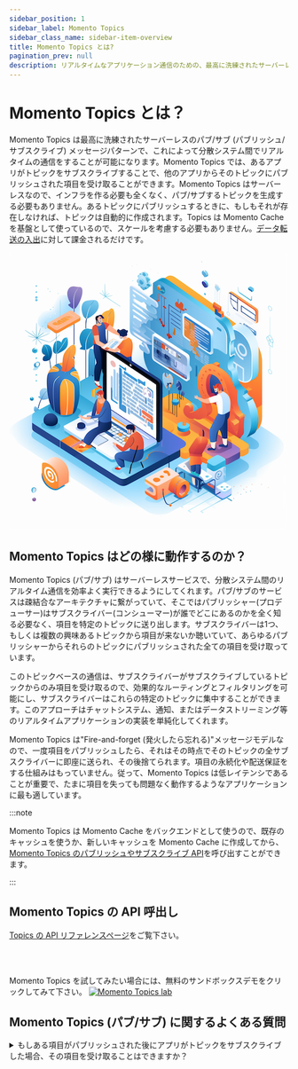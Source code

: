 ```yaml
---
sidebar_position: 1
sidebar_label: Momento Topics
sidebar_class_name: sidebar-item-overview
title: Momento Topics とは?
pagination_prev: null
description: リアルタイムなアプリケーション通信のための、最高に洗練されたサーバーレスのパブ/サブ (パブリッシュ/サブスクライブ) メッセージパターンである Momento Topics について学びましょう。
---
```


# Momento Topics とは？

Momento Topics は最高に洗練されたサーバーレスのパブ/サブ (パブリッシュ/サブスクライブ) メッセージパターンで、これによって分散システム間でリアルタイムの通信をすることが可能になります。Momento Topics では、あるアプリがトピックをサブスクライブすることで、他のアプリからそのトピックにパブリッシュされた項目を受け取ることができます。Momento Topics はサーバーレスなので、インフラを作る必要も全くなく、パブ/サブするトピックを生成する必要もありません。あるトピックにパブリッシュするときに、もしもそれが存在しなければ、トピックは自動的に作成されます。Topics は Momento Cache を基盤として使っているので、スケールを考慮する必要もありません。[データ転送の入出](./../manage/pricing)に対して課金されるだけです。

![image](./../../../../../static/img/pub-sub-smaller.png)

## Momento Topics はどの様に動作するのか？

Momento Topics (パブ/サブ) はサーバーレスサービスで、分散システム間のリアルタイム通信を効率よく実行できるようにしてくれます。パブ/サブのサービスは疎結合なアーキテクチャに繋がっていて、そこではパブリッシャー(プロデューサー)はサブスクライバー(コンシューマー)が誰でどこにあるのかを全く知る必要なく、項目を特定のトピックに送り出します。サブスクライバーは1つ、もしくは複数の興味あるトピックから項目が来ないか聴いていて、あらゆるパブリッシャーからそれらのトピックにパブリッシュされた全ての項目を受け取っています。

このトピックベースの通信は、サブスクライバーがサブスクライブしているトピックからのみ項目を受け取るので、効果的なルーティングとフィルタリングを可能にし、サブスクライバーはこれらの特定のトピックに集中することができます。このアプローチはチャットシステム、通知、またはデータストリーミング等のリアルタイムアプリケーションの実装を単純化してくれます。

Momento Topics は"Fire-and-forget (発火したら忘れる)"メッセージモデルなので、一度項目をパブリッシュしたら、それはその時点でそのトピックの全サブスクライバーに即座に送られ、その後捨てられます。項目の永続化や配送保証をする仕組みはもっていません。従って、Momento Topics は低レイテンシであることが重要で、たまに項目を失っても問題なく動作するようなアプリケーションに最も適しています。

:::note

Momento Topics は Momento Cache をバックエンドとして使うので、既存のキャッシュを使うか、新しいキャッシュを Momento Cache に作成してから、[Momento Topics のパブリッシュやサブスクライブ API](./../develop/api-reference/topics)を呼び出すことができます。

:::

## Momento Topics の API 呼出し

[Topics の API リファレンスページ](./../develop/api-reference/topics.md)をご覧下さい。

<br />
<br />

Momento Topics を試してみたい場合には、無料のサンドボックスデモをクリックしてみて下さい。
<a href="https://play.instruqt.com/embed/momento/tracks/topics-on-the-momento-cli?token=em_Q_mgzhVtWtP5B_jj&finish_btn_target=_top&finish_btn_text=Go+to+Docs&finish_btn_url=https%3A%2F%2Fdocs.momentohq.com%2Fdevelop%2Fapi-reference%2Ftopics"><img src="/ja/img/topics-instruct.png" alt="Momento Topics lab" /></a>

## Momento Topics (パブ/サブ) に関するよくある質問

<details>
  <summary>もしある項目がパブリッシュされた後にアプリがトピックをサブスクライブした場合、その項目を受け取ることはできますか？</summary>
いいえ。サブスクライバーはトピックの過去の項目にアクセスすることはできません。
</details>
